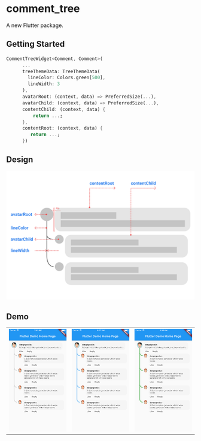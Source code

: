 # comment_tree

A new Flutter package.

## Getting Started
```dart
CommentTreeWidget<Comment, Comment>(
      ...
      treeThemeData: TreeThemeData(
        lineColor: Colors.green[500],
        lineWidth: 3
      ),
      avatarRoot: (context, data) => PreferredSize(...),
      avatarChild: (context, data) => PreferredSize(...),
      contentChild: (context, data) {
          return ...;
      },
      contentRoot: (context, data) {
         return ...;
      })
```
## Design

![](demo/GUI.png)

## Demo
|                             |                             |                             |
|:----------------------------|:----------------------------|:----------------------------|
| ![](demo/screen_demo.png)   | ![](demo/screen_demo_1.png) | ![](demo/screen_demo_2.png) |

